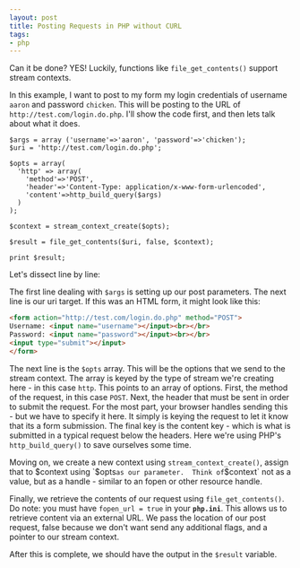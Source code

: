 ```yaml
---
layout: post
title: Posting Requests in PHP without CURL
tags:
- php
---
```

Can it be done? YES!  Luckily, functions like `file_get_contents()` support stream contexts.

In this example, I want to post to my form my login credentials of username `aaron` and password `chicken`.  This will be posting to the URL of `http://test.com/login.do.php`.  I'll show the code first, and then lets talk about what it does.

```php?start_inline=1
$args = array ('username'=>'aaron', 'password'=>'chicken');
$uri = 'http://test.com/login.do.php';

$opts = array(
  'http' => array(
    'method'=>'POST', 
    'header'=>'Content-Type: application/x-www-form-urlencoded', 
    'content'=>http_build_query($args)
  )
);

$context = stream_context_create($opts);

$result = file_get_contents($uri, false, $context);

print $result;
```

Let's dissect line by line:

The first line dealing with `$args` is setting up our post parameters.  The next line is our uri target.  If this was an HTML form, it might look like this:

```html
<form action="http://test.com/login.do.php" method="POST">
Username: <input name="username"></input><br></br>
Password: <input name="password"></input><br></br>
<input type="submit"></input>
</form>
```

The next line is the `$opts` array.  This will be the options that we send to the stream context.  The array is keyed by the type of stream we're creating here - in this case `http`.  This points to an array of options.  First, the method of the request, in this case `POST`.  Next, the header that must be sent in order to submit the request.  For the most part, your browser handles sending this - but we have to specify it here.  It simply is keying the request to let it know that its a form submission.  The final key is the content key - which is what is submitted in a typical request below the headers.  Here we're using PHP's `http_build_query()` to save ourselves some time.

Moving on, we create a new context using `stream_context_create()`, assign that to $context using `$opts` as our parameter.  Think of `$context` not as a value, but as a handle - similar to an fopen or other resource handle.

Finally, we retrieve the contents of our request using `file_get_contents()`.  Do note: you must have `fopen_url = true` in your **`php.ini`**.  This allows us to retrieve content via an external URL.  We pass the location of our post request, false because we don't want send any additional flags, and a pointer to our stream context.

After this is complete, we should have the output in the `$result` variable.
